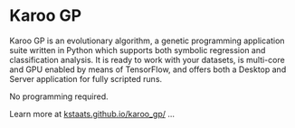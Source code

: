 # Karoo GP

Karoo GP is an evolutionary algorithm, a genetic programming application suite written in Python which supports both 
symbolic regression and classification analysis. It is ready to work with your datasets, is multi-core and GPU enabled
by means of TensorFlow, and offers both a Desktop and Server application for fully scripted runs.

No programming required.

Learn more at <a href="http://kstaats.github.io/karoo_gp/">kstaats.github.io/karoo_gp/</a> ...
